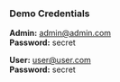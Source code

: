 ### Demo Credentials
**Admin:** admin@admin.com  
**Password:** secret

**User:** user@user.com  
**Password:** secret
